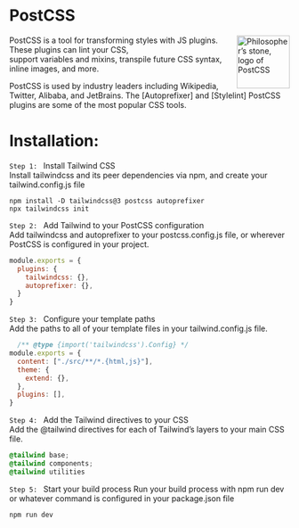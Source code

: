 # PostCSS

<img align="right" width="95" height="95"
     alt="Philosopher’s stone, logo of PostCSS"
     src="https://postcss.org/logo.svg">

PostCSS is a tool for transforming styles with JS plugins.
These plugins can lint your CSS, support variables and mixins,
transpile future CSS syntax, inline images, and more.

PostCSS is used by industry leaders including Wikipedia, Twitter, Alibaba,
and JetBrains. The [Autoprefixer] and [Stylelint] PostCSS plugins are some of the most popular CSS tools.
# Installation:

``Step 1: ``
Install Tailwind CSS </br>
Install tailwindcss and its peer dependencies via npm, and create your tailwind.config.js file

``` 
npm install -D tailwindcss@3 postcss autoprefixer
npx tailwindcss init
```
``Step 2: ``
Add Tailwind to your PostCSS configuration </br>
Add tailwindcss and autoprefixer to your postcss.config.js file, or wherever PostCSS is configured in your project.

``` postcss.config.js
module.exports = {
  plugins: {
    tailwindcss: {},
    autoprefixer: {},
  }
}
```
``Step 3: ``
Configure your template paths </br>
Add the paths to all of your template files in your tailwind.config.js file.
```tailwind.config.js
  /** @type {import('tailwindcss').Config} */
module.exports = {
  content: ["./src/**/*.{html,js}"],
  theme: {
    extend: {},
  },
  plugins: [],
}
```
``Step 4: ``
Add the Tailwind directives to your CSS </br>
Add the @tailwind directives for each of Tailwind’s layers to your main CSS file.

```main.css
@tailwind base;
@tailwind components;
@tailwind utilities 
```

``Step 5: ``
Start your build process
Run your build process with npm run dev or whatever command is configured in your package.json file
```
npm run dev
```
